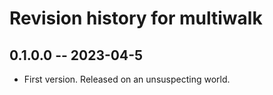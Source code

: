 # Revision history for multiwalk

## 0.1.0.0 -- 2023-04-5

* First version. Released on an unsuspecting world.
